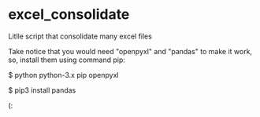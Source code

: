 # excel_consolidate
Litlle script that consolidate many excel files

Take notice that you would need "openpyxl" and "pandas" to make it work, so, install them using command pip:

$ python python-3.x pip openpyxl

$ pip3 install pandas


(:
